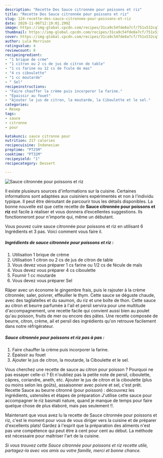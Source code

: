 ```yaml
---
description: "Recette Des Sauce citronnée pour poissons et riz"
title: "Recette Des Sauce citronnée pour poissons et riz"
slug: 124-recette-des-sauce-citronnee-pour-poissons-et-riz
date: 2020-11-06T12:19:01.299Z
image: https://img-global.cpcdn.com/recipes/31ca9c54fde8a7cf/751x532cq70/sauce-citronnee-pour-poissons-et-riz-photo-principale-de-la-recette.jpg
thumbnail: https://img-global.cpcdn.com/recipes/31ca9c54fde8a7cf/751x532cq70/sauce-citronnee-pour-poissons-et-riz-photo-principale-de-la-recette.jpg
cover: https://img-global.cpcdn.com/recipes/31ca9c54fde8a7cf/751x532cq70/sauce-citronnee-pour-poissons-et-riz-photo-principale-de-la-recette.jpg
author: Lula Morrison
ratingvalue: 4
reviewcount: 8
recipeingredient:
- "1 brique de crme"
- "1 citron ou 2 cs de jus de citron de table"
- "1 cs farine ou 12 cs de fcule de mas"
- "4 cs ciboulette"
- "1 cc moutarde"
- " Sel"
recipeinstructions:
- "Faire chauffer la crème puis incorporer la farine."
- "Épaissir au fouet"
- "Ajouter le jus de citron, la moutarde, la Ciboulette et le sel."
categories:
- Resep
tags:
- sauce
- citronne
- pour

katakunci: sauce citronne pour 
nutrition: 217 calories
recipecuisine: Indonesian
preptime: "PT25M"
cooktime: "PT32M"
recipeyield: "1"
recipecategory: Dessert

---
```



![Sauce citronnée pour poissons et riz](https://img-global.cpcdn.com/recipes/31ca9c54fde8a7cf/751x532cq70/sauce-citronnee-pour-poissons-et-riz-photo-principale-de-la-recette.jpg)

Il existe plusieurs sources d'informations sur la cuisine. Certaines informations sont adaptées aux cuisiniers expérimentés et non à l'individu typique. Il peut être déroutant de parcourir tous les détails disponibles. La bonne nouvelle est que cette recette de <strong> Sauce citronnée pour poissons et riz </strong> est facile à réaliser et vous donnera d’excellentes suggestions. Ils fonctionneront pour n'importe qui, même un débutant.

<!--inarticleads1-->

Vous pouvez cuire sauce citronnée pour poissons et riz en utilisant 6 Ingrédients et 3 pas. Voici comment vous faire il.

##### Ingrédients de sauce citronnée pour poissons et riz :

1. Utilisation 1 brique de crème
1. Utilisation 1 citron ou 2 cs de jus de citron de table
1. Vous devez vous préparer 1 cs farine ou 1/2 cs de fécule de maïs
1. Vous devez vous préparer 4 cs ciboulette
1. Fournir 1 cc moutarde
1. Vous devez vous préparer  Sel


Râper avec un économe le gingembre frais, puis le rajouter à la crème citronnée; saler, poivrer, effeuiller le thym. Cette sauce se déguste chaude, avec des tagliatelles et du saumon, du riz et une boîte de thon. Cette sauce au citron et beurre parfumée à l&#39;ail et persil servira pour une multitude d&#39;accompagnement, une recette facile qui convient aussi bien au poulet qu&#39;au poisson, fruits de mer ou encore des pâtes. Une recette composée de beurre, citron, crème, ail et persil des ingrédients qu&#39;on retrouve facilement dans notre réfrigérateur. 

<!--inarticleads2-->

##### Sauce citronnée pour poissons et riz pas à pas :

1. Faire chauffer la crème puis incorporer la farine.
1. Épaissir au fouet
1. Ajouter le jus de citron, la moutarde, la Ciboulette et le sel.


Vous cherchez une recette de sauce au citron pour poisson ? Pourquoi ne pas essayer celle-ci ? Et n&#39;oubliez pas la petite note de persil, ciboulette, câpres, coriandre, aneth, etc. Ajouter le jus de citron et la ciboulette (plus ou moins selon les goûts), assaisonner avec poivre et sel, c&#39;est prêt. Recette Sauce au beurre citronné (pour poisson) : découvrez les ingrédients, ustensiles et étapes de préparation J&#39;utilise cette sauce pour accompagner le riz basmati nature, quand je manque de temps pour faire quelque chose de plus élaboré, mais pas seulement !!. 

<!--inarticleads1-->

<p>
Maintenant que vous avez lu la recette de Sauce citronnée pour poissons et riz, c'est le moment pour vous de vous diriger vers la cuisine et de préparer d'excellents plats! Gardez à l'esprit que la préparation des aliments n'est pas une compétence qui peut être à cent pour cent au début. La méthode est nécessaire pour maîtriser l'art de la cuisine.
</p>

<p>
<i>Si vous trouvez cette Sauce citronnée pour poissons et riz recette utile, partagez-la avec vos amis ou votre famille, merci et bonne chance.</i>
</p>

